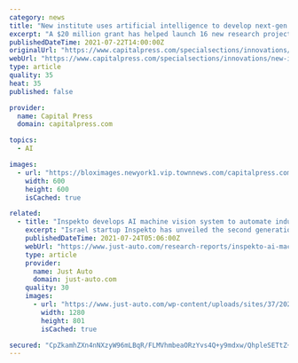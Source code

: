 ```yaml
---
category: news
title: "New institute uses artificial intelligence to develop next-gen food systems"
excerpt: "A $20 million grant has helped launch 16 new research projects in areas such as crop breeding, greenhouse technology and micronutrient research."
publishedDateTime: 2021-07-22T14:00:00Z
originalUrl: "https://www.capitalpress.com/specialsections/innovations/new-institute-uses-artificial-intelligence-to-develop-next-gen-food-systems/article_95bace4c-d527-11eb-9292-273335279bca.html"
webUrl: "https://www.capitalpress.com/specialsections/innovations/new-institute-uses-artificial-intelligence-to-develop-next-gen-food-systems/article_95bace4c-d527-11eb-9292-273335279bca.html"
type: article
quality: 35
heat: 35
published: false

provider:
  name: Capital Press
  domain: capitalpress.com

topics:
  - AI

images:
  - url: "https://bloximages.newyork1.vip.townnews.com/capitalpress.com/content/tncms/custom/image/3555ca1a-a19b-11e8-9720-3b97ed92c8f8.jpg?resize=600%2C600"
    width: 600
    height: 600
    isCached: true

related:
  - title: "Inspekto develops AI machine vision system to automate industrial quality inspection"
    excerpt: "Israel startup Inspekto has unveiled the second generation of its autonomous machine vision (AMV) system ‘INSPEKTO S70 Gen.2’ for industrial quality inspection."
    publishedDateTime: 2021-07-24T05:06:00Z
    webUrl: "https://www.just-auto.com/research-reports/inspekto-ai-machine-vision-system-automate-industrial-quality-inspection/"
    type: article
    provider:
      name: Just Auto
      domain: just-auto.com
    quality: 30
    images:
      - url: "https://www.just-auto.com/wp-content/uploads/sites/37/2021/07/Artificial-intelligence-08July2021.jpg"
        width: 1280
        height: 801
        isCached: true

secured: "CpZkamhZXn4nNXzyW96mLBqR/FLMVhmbeaORzYvs4Q+y9mdxw/QhpleSETtZ+77XyezNoIqWN6vba0kmMeS8VtLwt/aoFTaS6qdBGsLadKYdzVsI4JplBl+QiKQTDe2f2yPJ7efnZLnvcx6h2P+H7iO2JO1M7g+cO2QfTz2WvS93JaaEP3SRuLaVduWrwHuyJ8c6lTpG4PF1PqM4ou0hb0yPxrpKnDmf1Sb2IETh6DdXjRy6uiWiPKWZPRQCWODvrUwdVAu/W+TN2owghCEiv1/uPUuoQrTRizY6zIQVxk2B/fe2EbOMMRIsYL/OPYY2RVmhvVDoNaAxxk2TRBEzQi9hTVO9jlc1qM3Eh0+r+qM=;W1NqV3bhZZHfwx/FrXKWiw=="
---
```


